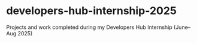 # developers-hub-internship-2025
Projects and work completed during my Developers Hub Internship (June–Aug 2025)
